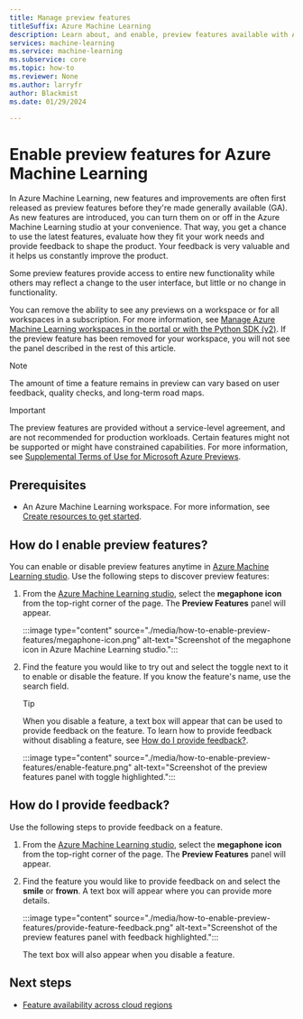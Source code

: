 ```yaml
---
title: Manage preview features
titleSuffix: Azure Machine Learning
description: Learn about, and enable, preview features available with Azure Machine Learning.
services: machine-learning
ms.service: machine-learning
ms.subservice: core
ms.topic: how-to
ms.reviewer: None
ms.author: larryfr
author: Blackmist
ms.date: 01/29/2024

---
```


# Enable preview features for Azure Machine Learning

In Azure Machine Learning, new features and improvements are often first released as preview features before they're made generally available (GA). As new features are introduced, you can turn them on or off in the Azure Machine Learning studio at your convenience. That way, you get a chance to use the latest features, evaluate how they fit your work needs and provide feedback to shape the product. Your feedback is very valuable and it helps us constantly improve the product.

Some preview features provide access to entire new functionality while others may reflect a change to the user interface, but little or no change in functionality.

You can remove the ability to see any previews on a workspace or for all workspaces in a subscription.  For more information, see [Manage Azure Machine Learning workspaces in the portal or with the Python SDK (v2)](how-to-manage-workspace.md#enforce-policies).  If the preview feature has been removed for your workspace, you will not see the panel described in the rest of this article.

> [!NOTE]
> The amount of time a feature remains in preview can vary based on user feedback, quality checks, and long-term road maps.

> [!IMPORTANT]
> The preview features are provided without a service-level agreement, and are not recommended for production workloads. Certain features might not be supported or might have constrained capabilities. 
> For more information, see [Supplemental Terms of Use for Microsoft Azure Previews](https://azure.microsoft.com/support/legal/preview-supplemental-terms/).



## Prerequisites

* An Azure Machine Learning workspace. For more information, see [Create resources to get started](quickstart-create-resources.md).

## How do I enable preview features?

You can enable or disable preview features anytime in [Azure Machine Learning studio](https://ml.azure.com/). Use the following steps to discover preview features:

1. From the [Azure Machine Learning studio](https://ml.azure.com/), select the __megaphone icon__ from the top-right corner of the page. The __Preview Features__ panel will appear.

    :::image type="content" source="./media/how-to-enable-preview-features/megaphone-icon.png" alt-text="Screenshot of the megaphone icon in Azure Machine Learning studio.":::

1. Find the feature you would like to try out and select the toggle next to it to enable or disable the feature. If you know the feature's name, use the search field.

    > [!TIP]
    > When you disable a feature, a text box will appear that can be used to provide feedback on the feature. To learn how to provide feedback without disabling a feature, see [How do I provide feedback?](#how-do-i-provide-feedback).

    :::image type="content" source="./media/how-to-enable-preview-features/enable-feature.png" alt-text="Screenshot of the preview features panel with toggle highlighted.":::
  
## How do I provide feedback?

Use the following steps to provide feedback on a feature.

1. From the [Azure Machine Learning studio](https://ml.azure.com/), select the __megaphone icon__ from the top-right corner of the page. The __Preview Features__ panel will appear.
2. Find the feature you would like to provide feedback on and select the __smile__ or __frown__. A text box will appear where you can provide more details.

    :::image type="content" source="./media/how-to-enable-preview-features/provide-feature-feedback.png" alt-text="Screenshot of the preview features panel with feedback highlighted.":::

    The text box will also appear when you disable a feature.

## Next steps

* [Feature availability across cloud regions](reference-machine-learning-cloud-parity.md)